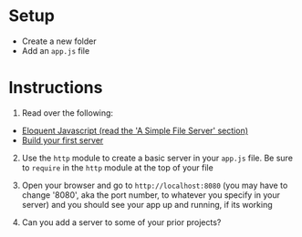 # Setup
- Create a new folder
- Add an `app.js` file

# Instructions
1. Read over the following:
- [Eloquent Javascript (read the 'A Simple File Server' section)](http://eloquentjavascript.net/20_node.html)
- [Build your first server](http://blog.modulus.io/build-your-first-http-server-in-nodejs)

2. Use the `http` module to create a basic server in your `app.js` file. Be sure to `require` in the `http` module at the top of your file

3. Open your browser and go to `http://localhost:8080` (you may have to change '8080', aka the port number, to whatever you specify in your server) and you should see your app up and running, if its working

4. Can you add a server to some of your prior projects?
